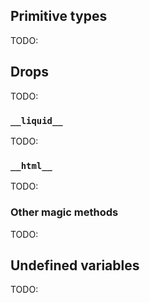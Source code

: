 ## Primitive types

TODO:

## Drops

TODO:

### `__liquid__`

TODO:

### `__html__`

TODO:

### Other magic methods

TODO:

## Undefined variables

TODO:
